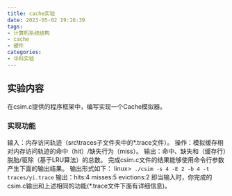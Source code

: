 ```yaml
---
title: cache实验
date: 2023-05-02 19:16:39
tags: 
- 计算机系统结构
- cache
- 硬件
categories:
- 华科实验
---
```






## 实验内容

在csim.c提供的程序框架中，编写实现一个Cache模拟器。



### 实现功能

输入：内存访问轨迹（src\traces子文件夹中的*.trace文件）。 操作：模拟缓存相对内存访问轨迹的命中（hit）/缺失行为（miss）。 输出：命中、缺失和（缓存行）脱胎/驱除（基于LRU算法）的总数。 完成csim.c文件的结果能够使用命令行参数产生下面的输出结果。 输出形式如下： linux>` ./csim -s 4 -E 2 -b 4 -t traces/yi.trace` 输出：hits:4 misses:5 evictions:2 即当输入时，你完成的csim.c输出和上述相同的功能(*.trace文件下面有详细信息)。
